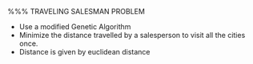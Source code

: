 %%% TRAVELING SALESMAN PROBLEM
* Use a modified Genetic Algorithm
* Minimize the distance travelled by a salesperson to visit all the cities once.
* Distance is given by euclidean distance
